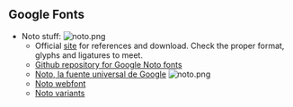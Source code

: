## Google Fonts
* Noto stuff:
    ![noto.png](https://bitbucket.org/repo/rpybXp8/images/11485065-noto.png)
    - Official [site](https://www.google.com/get/noto/) for references and download. Check the proper format, glyphs and ligatures to meet.
    - [Github repository for Google Noto fonts](https://github.com/googlei18n/noto-fonts)
    - [Noto, la fuente universal de Google](https://omicrono.elespanol.com/2016/10/fuente-noto-google-universal/)
    ![noto.png](https://bitbucket.org/repo/rpybXp8/images/2848148229-noto.png)
    - [Noto webfont](https://fonts.google.com/?query=noto)
    - [Noto variants](https://en.wikipedia.org/wiki/Noto_fonts)